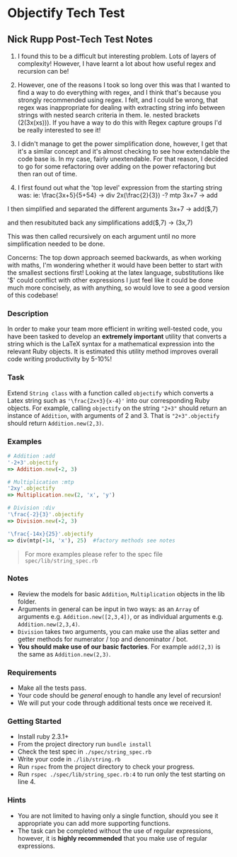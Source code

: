 # Objectify Tech Test

## Nick Rupp Post-Tech Test Notes

1) I found this to be a difficult but interesting problem. Lots of layers of complexity!
 However, I have learnt a lot about how useful regex and recursion can be!

2) However, one of the reasons I took so long over this was that I wanted to find a way to do everything with regex, and I think that's because you strongly recommended using regex. I felt, and I could be wrong, that regex was inappropriate for dealing with extracting string info between strings with nested search criteria in them. Ie. nested brackets (2(3x(xs))). If you have a way to do this with Regex capture groups I'd be really interested to see it!

3) I didn't manage to get the power simplification done, however, I get that it's a similar concept and it's almost checking to see how extendable the code base is. In my case, fairly unextendable. For that reason, I decided to go for some refactoring over adding on the power refactoring but then ran out of time.

4) I first found out what the 'top level' expression from the starting string was:
ie:
\frac{3x+5}{5+54} -> div
2x(\frac{2}{3}) -? mtp
3x+7 -> add

I then simplified and separated the different arguments
3x+7 -> add($,7)

and then resubituted back any simplifications
 add($,7) -> (3x,7)

 This was then called recursively on each argument until no more simplification
 needed to be done.

 Concerns:
 The top down approach seemed backwards, as when working with maths, I'm wondering whether it would have been better to start with the smallest sections first!
 Looking at the latex language, substitutions like '$' could conflict with other expressions
 I just feel like it could be done much more concisely, as with anything, so would love to see a
 good version of this codebase!



### Description
In order to make your team more efficient in writing well-tested code, you have been tasked to develop an **extremely important** utility that converts a string which is the LaTeX syntax for a mathematical expression into the relevant Ruby objects.  It is estimated this utility method improves overall code writing productivity by 5-10%!

### Task
Extend `String class` with a function called `objectify` which converts a Latex string such as `'\frac{2x+3}{x-4}'` into our corresponding Ruby objects.  For example, calling `objectify` on the string `"2+3"` should return an instance of `Addition`, with arguments of 2 and 3.  That is `"2+3".objectify` should return `Addition.new(2,3)`.

### Examples
```ruby
# Addition :add
'-2+3'.objectify
=> Addition.new(-2, 3)

# Multiplication :mtp
'2xy'.objectify
=> Multiplication.new(2, 'x', 'y')

# Division :div
'\frac{-2}{3}'.objectify
=> Division.new(-2, 3)

'\frac{-14x}{25}'.objectify
=> div(mtp(-14, 'x'), 25)  #factory methods see notes
```
> For more examples please refer to the spec file `spec/lib/string_spec.rb`

### Notes
* Review the models for basic `Addition`, `Multiplication` objects in the lib folder.
* Arguments in general can be input in two ways:  as an `Array` of arguments e.g. `Addition.new([2,3,4])`, or as individual arguments e.g. `Addition.new(2,3,4)`.
* `Division` takes two arguments, you can make use the alias setter and getter methods for numerator / top and denominator / bot.
*  **You should make use of our basic factories**.  For example `add(2,3)` is the same as `Addition.new(2,3)`.


### Requirements
* Make all the tests pass.
* Your code should be _general_ enough to handle any level of recursion!
* We will put your code through additional tests once we received it.

### Getting Started
* Install ruby 2.3.1+
* From the project directory run `bundle install`
* Check the test spec in `./spec/string_spec.rb`
* Write your code in `./lib/string.rb`
* Run `rspec` from the project directory to check your progress.
* Run `rspec ./spec/lib/string_spec.rb:4` to run only the test starting on line 4.

### Hints
* You are not limited to having only a single function, should you see it appropriate you can add more supporting functions.</br>
* The task can be completed without the use of regular expressions, however, it is **highly recommended** that you make use of regular expressions.
